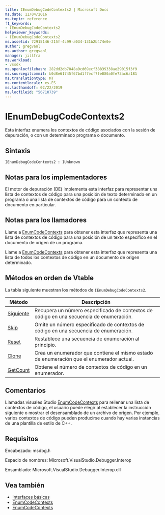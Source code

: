 ```yaml
---
title: IEnumDebugCodeContexts2 | Microsoft Docs
ms.date: 11/04/2016
ms.topic: reference
f1_keywords:
- IEnumDebugCodeContexts2
helpviewer_keywords:
- IEnumDebugCodeContexts2
ms.assetid: 72915146-215f-4c99-a034-131b2b474e0e
author: gregvanl
ms.author: gregvanl
manager: jillfra
ms.workload:
- vssdk
ms.openlocfilehash: 282dd2db7048a9cd69ecf38839338ae29015f3f9
ms.sourcegitcommit: b0d8e61745f67bd1f7ecf7fe080a0fe73ac6a181
ms.translationtype: MT
ms.contentlocale: es-ES
ms.lasthandoff: 02/22/2019
ms.locfileid: "56710739"
---
```

# <a name="ienumdebugcodecontexts2"></a>IEnumDebugCodeContexts2
Esta interfaz enumera los contextos de código asociados con la sesión de depuración, o con un determinado programa o documento.

## <a name="syntax"></a>Sintaxis

```
IEnumDebugCodeContexts2 : IUnknown
```

## <a name="notes-for-implementers"></a>Notas para los implementadores
 El motor de depuración (DE) implementa esta interfaz para representar una lista de contextos de código para una posición de texto determinado en un programa o una lista de contextos de código para un contexto de documento en particular.

## <a name="notes-for-callers"></a>Notas para los llamadores
 Llame a [EnumCodeContexts](../../../extensibility/debugger/reference/idebugprogram2-enumcodecontexts.md) para obtener esta interfaz que representa una lista de contextos de código para una posición de un texto específico en el documento de origen de un programa.

 Llame a [EnumCodeContexts](../../../extensibility/debugger/reference/idebugdocumentcontext2-enumcodecontexts.md) para obtener esta interfaz que representa una lista de todos los contextos de código en un documento de origen determinado.

## <a name="methods-in-vtable-order"></a>Métodos en orden de Vtable
 La tabla siguiente muestran los métodos de `IEnumDebugCodeContexts2`.

|Método|Descripción|
|------------|-----------------|
|[Siguiente](../../../extensibility/debugger/reference/ienumdebugcodecontexts2-next.md)|Recupera un número especificado de contextos de código en una secuencia de enumeración.|
|[Skip](../../../extensibility/debugger/reference/ienumdebugcodecontexts2-skip.md)|Omite un número especificado de contextos de código en una secuencia de enumeración.|
|[Reset](../../../extensibility/debugger/reference/ienumdebugcodecontexts2-reset.md)|Restablece una secuencia de enumeración al principio.|
|[Clone](../../../extensibility/debugger/reference/ienumdebugcodecontexts2-clone.md)|Crea un enumerador que contiene el mismo estado de enumeración que el enumerador actual.|
|[GetCount](../../../extensibility/debugger/reference/ienumdebugcodecontexts2-getcount.md)|Obtiene el número de contextos de código en un enumerador.|

## <a name="remarks"></a>Comentarios
 Llamadas visuales Studio [EnumCodeContexts](../../../extensibility/debugger/reference/idebugprogram2-enumcodecontexts.md) para rellenar una lista de contextos de código, el usuario puede elegir al establecer la instrucción siguiente o mostrar el desensamblado de un archivo de origen. Por ejemplo, varios contextos de código pueden producirse cuando hay varias instancias de una plantilla de estilo de C++.

## <a name="requirements"></a>Requisitos
 Encabezado: msdbg.h

 Espacio de nombres:  Microsoft.VisualStudio.Debugger.Interop

 Ensamblado: Microsoft.VisualStudio.Debugger.Interop.dll

## <a name="see-also"></a>Vea también
- [Interfaces básicas](../../../extensibility/debugger/reference/core-interfaces.md)
- [EnumCodeContexts](../../../extensibility/debugger/reference/idebugprogram2-enumcodecontexts.md)
- [EnumCodeContexts](../../../extensibility/debugger/reference/idebugdocumentcontext2-enumcodecontexts.md)